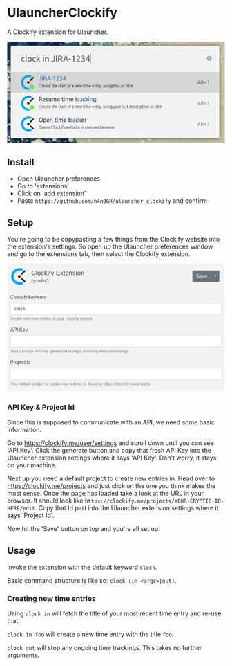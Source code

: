 # UlauncherClockify
A Clockify extension for Ulauncher.

![clockify](screenshots/ulauncher_clock.png)

## Install
* Open Ulauncher preferences
* Go to 'extensions'
* Click on 'add extension'
* Paste `https://github.com/n4n0GH/ulauncher_clockify` and confirm

## Setup
You're going to be copypasting a few things from the Clockify website into the extension's settings. So open up the Ulauncher preferences window and go to the extensions tab, then select the Clockify extension.

![clockify](screenshots/ulauncher_settings.png)

### API Key & Project Id
Since this is supposed to communicate with an API, we need some basic information.

Go to https://clockify.me/user/settings and scroll down until you can see 'API Key'. Click the generate button and copy that fresh API Key into the Ulauncher extension settings where it says 'API Key'. Don't worry, it stays on your machine.

Next up you need a default project to create new entries in. Head over to https://clockify.me/projects and just click on the one you think makes the most sense. Once the page has loaded take a look at the URL in your browser. It should look like `https://clockify.me/projects/YOUR-CRYPTIC-ID-HERE/edit`. Copy that Id part into the Ulauncher extension settings where it says 'Project Id'.

Now hit the 'Save' button on top and you're all set up!

## Usage
Invoke the extension with the default keyword `clock`.

Basic command structure is like so: `clock (in <args>|out)`.

### Creating new time entries
Using `clock in` will fetch the title of your most recent time entry and re-use that.

`clock in foo` will create a new time entry with the title `foo`.

`clock out` will stop any ongoing time trackings. This takes no further arguments.
